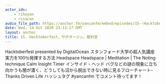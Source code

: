 ```yaml
---
actor_ids:
    - rihoyan
    - risacan
audio_file_path: https://anchor.fm/yancanfm/embed/episodes/15--Hacktoberfest-el2t1c
date: Wed, 14 Oct 2020 23:13:17 GMT
layout: anchor
title: 15. Hacktoberfest、サボタージュ、裁判官
---
```

Hacktoberfest presented by DigitalOcean
 スタンフォード大学の超人気講座　実力を100％発揮する方法
 Headspace
 Headspace | Meditation | The Noting technique
  Calm
  Insight Timer
  インサイド・ヘッド
  バグなどの謎の現象に立ち向かうも闇が濃く、どうしても沼から脱出できない時に見るフローチャート- Thanks Driven Life
  ハッシュタグ #yancanfm でコメント待ってます！
  